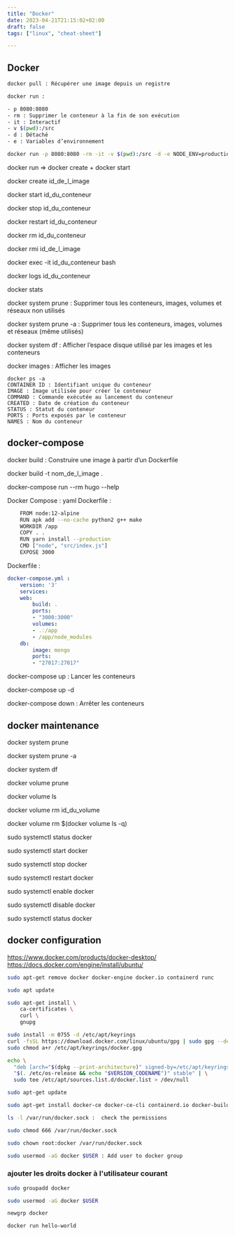 ```yaml
---
title: "Docker"
date: 2023-04-21T21:15:02+02:00
draft: false
tags: ["linux", "cheat-sheet"]

---
```


## Docker

```bash
docker pull : Récupérer une image depuis un registre
```

```bash
docker run :

- p 8080:8080
- rm : Supprimer le conteneur à la fin de son exécution
- it : Interactif
- v $(pwd):/src
- d : Détaché
- e : Variables d’environnement
```

```bash
docker run -p 8080:8080 -rm -it -v $(pwd):/src -d -e NODE_ENV=production nom_de_l_image
```

docker run => docker create + docker start

docker create id_de_l_image

docker start id_du_conteneur

docker stop id_du_conteneur

docker restart id_du_conteneur

docker rm id_du_conteneur

docker rmi id_de_l_image

docker exec -it id_du_conteneur bash

docker logs id_du_conteneur

docker stats

docker system prune : Supprimer tous les conteneurs, images, volumes et réseaux non utilisés

docker system prune -a : Supprimer tous les conteneurs, images, volumes et réseaux (même utilisés)

docker system df : Afficher l’espace disque utilisé par les images et les conteneurs

docker images : Afficher les images

```
docker ps -a
CONTAINER ID : Identifiant unique du conteneur
IMAGE : Image utilisée pour créer le conteneur
COMMAND : Commande exécutée au lancement du conteneur
CREATED : Date de création du conteneur
STATUS : Statut du conteneur
PORTS : Ports exposés par le conteneur
NAMES : Nom du conteneur
```

## docker-compose

docker build : Construire une image à partir d’un Dockerfile

docker build -t nom_de_l_image .

docker-compose run --rm hugo --help

Docker Compose : yaml
Dockerfile :

```bash
    FROM node:12-alpine
    RUN apk add --no-cache python2 g++ make
    WORKDIR /app
    COPY . .
    RUN yarn install --production
    CMD ["node", "src/index.js"]
    EXPOSE 3000
```

Dockerfile :

```yaml
docker-compose.yml :
    version: '3'
    services:
    web:
        build: .
        ports:
        - "3000:3000"
        volumes:
        - .:/app
        - /app/node_modules
    db:
        image: mongo
        ports:
        - "27017:27017"
```

docker-compose up : Lancer les conteneurs

docker-compose up -d

docker-compose down : Arrêter les conteneurs

## docker maintenance

docker system prune

docker system prune -a

docker system df

docker volume prune

docker volume ls

docker volume rm id_du_volume

docker volume rm $(docker volume ls -q)

sudo systemctl status docker

sudo systemctl start docker

sudo systemctl stop docker

sudo systemctl restart docker

sudo systemctl enable docker

sudo systemctl disable docker

sudo systemctl status docker

## docker configuration

<https://www.docker.com/products/docker-desktop/>
<https://docs.docker.com/engine/install/ubuntu/>

```bash
sudo apt-get remove docker docker-engine docker.io containerd runc
```

```bash
sudo apt update
```

```bash
sudo apt-get install \
    ca-certificates \
    curl \
    gnupg
```

```bash
sudo install -m 0755 -d /etc/apt/keyrings
curl -fsSL https://download.docker.com/linux/ubuntu/gpg | sudo gpg --dearmor -o /etc/apt/keyrings/docker.gpg
sudo chmod a+r /etc/apt/keyrings/docker.gpg
```

```bash
echo \
  "deb [arch="$(dpkg --print-architecture)" signed-by=/etc/apt/keyrings/docker.gpg] https://download.docker.com/linux/ubuntu \
  "$(. /etc/os-release && echo "$VERSION_CODENAME")" stable" | \
  sudo tee /etc/apt/sources.list.d/docker.list > /dev/null
```

```bash
sudo apt-get update
```

```bash
sudo apt-get install docker-ce docker-ce-cli containerd.io docker-buildx-plugin docker-compose-plugin
```

```bash
ls -l /var/run/docker.sock :  check the permissions
```

```bash
sudo chmod 666 /var/run/docker.sock
```

```bash
sudo chown root:docker /var/run/docker.sock
```

```bash
sudo usermod -aG docker $USER : Add user to docker group
```

### ajouter les droits docker à l'utilisateur courant

```bash
sudo groupadd docker
```

```bash
sudo usermod -aG docker $USER
```

```bash
newgrp docker
```

```bash
docker run hello-world
```
